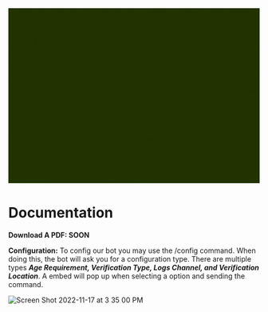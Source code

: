 <img src="https://github.com/JerrymiahPM/veri-bot/blob/main/Sun%20coins.gif" width="1000" height="350"/>

# Documentation
**Download A PDF: SOON**

**Configuration:**
To config our bot you may use the /config command.  When doing this, the bot will ask you for a configuration type.  There are multiple types ***Age Requirement, Verification Type, Logs Channel, and Verification Location***.  A embed will pop up when selecting a option and sending the command.

<img width="550" alt="Screen Shot 2022-11-17 at 3 35 00 PM" src="https://user-images.githubusercontent.com/116575775/202554061-a86a3c78-9dae-4593-8baa-1211a06b143c.png">
